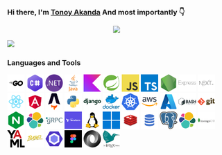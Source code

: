 ### Hi there, I'm [Tonoy Akanda](https://www.linkedin.com/in/tonoy-akanda/) And most importantly 👇

<p align="center"><img src="https://i.giphy.com/RThN0hOS2GO4M.gif" /></p>

<img src="https://visitor-badge.laobi.icu/badge?page_id=tonoy30" style="max-width:100%;">

### Languages and Tools

<p align="left">
  <img src="https://github.com/github/explore/blob/main/topics/go/go.png" alt="go" width="40" height="40"/>
  
  <img src="https://github.com/github/explore/blob/main/topics/csharp/csharp.png" alt="csharp" width="40" height="40"/>
  <img src="https://github.com/github/explore/blob/main/topics/dotnet/dotnet.png" alt="dotnet" width="40" height="40"/>
  
  <img src="https://github.com/github/explore/blob/main/topics/java/java.png" alt="java" width="40" height="40"/>
  <img src="https://github.com/github/explore/blob/main/topics/kotlin/kotlin.png" alt="kotlin" width="40" height="40"/>
  <img src="https://github.com/github/explore/blob/main/topics/spring-boot/spring-boot.png" alt="spring-boot" width="40" height="40"/>
  
  <img src="https://github.com/github/explore/blob/main/topics/javascript/javascript.png" alt="javascript" width="40" height="40"/>
  <img src="https://github.com/github/explore/blob/main/topics/typescript/typescript.png" alt="typescript" width="40" height="40"/>
  <img src="https://github.com/github/explore/blob/main/topics/nodejs/nodejs.png" alt="nodejs" width="40" height="40"/>
  <img src="https://github.com/github/explore/blob/main/topics/express/express.png" alt="express" width="40" height="40"/>
  <img src="https://github.com/github/explore/blob/main/topics/nextjs/nextjs.png" alt="nextjs" width="40" height="40"/>
  <img src="https://github.com/github/explore/blob/main/topics/react/react.png" alt="react" width="40" height="40"/>
  <img src="https://github.com/github/explore/blob/main/topics/angular/angular.png" alt="angular" width="40" height="40"/>
  <img src="https://github.com/github/explore/blob/main/topics/astro/astro.png" alt="astro" width="40" height="40"/>
  
  <img src="https://github.com/github/explore/blob/main/topics/python/python.png" alt="python" width="40" height="40"/>
  <img src="https://github.com/github/explore/blob/main/topics/django/django.png" alt="django" width="40" height="40"/>
  
  <img src="https://github.com/github/explore/raw/main/topics/docker/docker.png" alt="docker" width="40" height="40"/>
  <img src="https://github.com/github/explore/blob/main/topics/kubernetes/kubernetes.png" alt="kubernetes" width="40" height="40"/>
  <img src="https://github.com/github/explore/raw/main/topics/aws/aws.png" alt="aws" width="40" height="40"/>
  <img src="https://github.com/github/explore/blob/main/topics/azure/azure.png" alt="azure" width="40" height="40"/>
  <img src="https://github.com/github/explore/blob/main/topics/bash/bash.png" alt="bash" width="40" height="40"/>
  <img src="https://github.com/github/explore/blob/main/topics/git/git.png" alt="git" width="40" height="40"/>
  <img src="https://github.com/github/explore/blob/main/topics/nginx/nginx.png" alt="nginx" width="40" height="40"/>
  <img src="https://github.com/github/explore/blob/main/topics/elasticsearch/elasticsearch.png" alt="elasticsearch" width="40" height="40"/>
  <img src="https://github.com/github/explore/blob/main/topics/grpc/grpc.png" alt="gPRC" width="40" height="40"/>
  <img src="https://github.com/github/explore/blob/main/topics/terraform/terraform.png" alt="terraform" width="40" height="40"/>
  <img src="https://github.com/github/explore/blob/main/topics/linux/linux.png" alt="linux" width="40" height="40"/>
  <img src="https://github.com/github/explore/blob/main/topics/windows/windows.png" alt="linux" width="40" height="40"/>
  
  <img src="https://github.com/github/explore/blob/main/topics/redis/redis.png" alt="redis" width="40" height="40"/>
  <img src="https://github.com/github/explore/blob/main/topics/sql/sql.png" alt="sql" width="40" height="40"/>
  <img src="https://github.com/github/explore/blob/main/topics/postgresql/postgresql.png" alt="postgresql" width="40" height="40"/>
  <img src="https://github.com/github/explore/blob/main/topics/elasticsearch/elasticsearch.png" alt="elasticsearch" width="40" height="40"/>
  <img src="https://github.com/github/explore/blob/main/topics/mongodb/mongodb.png" alt="mongodb" width="40" height="40"/>
  
  <img src="https://github.com/github/explore/blob/main/topics/yaml/yaml.png" alt="yaml" width="40" height="40"/>
  <img src="https://github.com/github/explore/blob/main/topics/babel/babel.png" alt="babel" width="40" height="40"/>
  <img src="https://github.com/github/explore/blob/main/topics/eslint/eslint.png" alt="eslint" width="40" height="40"/>
  
  <img src="https://github.com/github/explore/blob/main/topics/figma/figma.png" alt="figma" width="40" height="40"/>
  <img src="https://github.com/github/explore/blob/main/topics/json/json.png" alt="json" width="40" height="40"/>
  <img src="https://github.com/github/explore/blob/main/topics/latex/latex.png" alt="latex" width="40" height="40"/>
</p>
